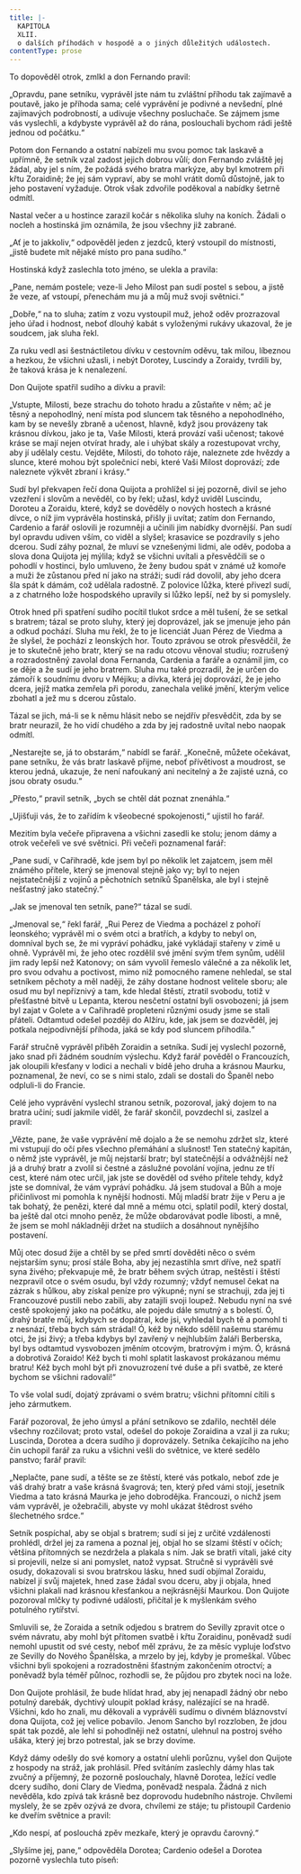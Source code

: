 ```yaml
---
title: |-
  KAPITOLA
  XLII.
  o dalších příhodách v hospodě a o jiných důležitých událostech.
contentType: prose
---
```


  

To dopověděl otrok, zmlkl a don Fernando pravil:

„Opravdu, pane setníku, vyprávěl jste nám tu zvláštní příhodu tak zajímavě a poutavě, jako je příhoda sama; celé vyprávění je podivné a nevšední, plné zajímavých podrobností, a udivuje všechny posluchače. Se zájmem jsme vás vyslechli, a kdybyste vyprávěl až do rána, poslouchali bychom rádi ještě jednou od počátku.“

Potom don Fernando a ostatní nabízeli mu svou pomoc tak laskavě a upřímně, že setník vzal zadost jejich dobrou vůlí; don Fernando zvláště jej žádal, aby jel s ním, že požádá svého bratra markýze, aby byl kmotrem při křtu Zoraidině; že jej sám vypraví, aby se mohl vrátit domů důstojně, jak to jeho postavení vyžaduje. Otrok však zdvořile poděkoval a nabídky šetrně odmítl.

Nastal večer a u hostince zarazil kočár s několika sluhy na koních. Žádali o nocleh a hostinská jim oznámila, že jsou všechny již zabrané.

„Ať je to jakkoliv,“ odpověděl jeden z jezdců, který vstoupil do místnosti, „jistě budete mít nějaké místo pro pana sudího.“

Hostinská když zaslechla toto jméno, se ulekla a pravila:

„Pane, nemám postele; veze-li Jeho Milost pan sudí postel s sebou, a jistě že veze, ať vstoupí, přenechám mu já a můj muž svoji světnici.“

„Dobře,“ na to sluha; zatím z vozu vystoupil muž, jehož oděv prozrazoval jeho úřad i hodnost, neboť dlouhý kabát s vyloženými rukávy ukazoval, že je soudcem, jak sluha řekl.

Za ruku vedl asi šestnáctiletou dívku v cestovním oděvu, tak milou, líbeznou a hezkou, že všichni užasli, i nebýt Dorotey, Luscindy a Zoraidy, tvrdili by, že taková krása je k nenalezení.

Don Quijote spatřil sudího a dívku a pravil:

„Vstupte, Milosti, beze strachu do tohoto hradu a zůstaňte v něm; ač je těsný a nepohodlný, není místa pod sluncem tak těsného a nepohodlného, kam by se nevešly zbraně a učenost, hlavně, když jsou provázeny tak krásnou dívkou, jako je ta, Vaše Milosti, která provází vaši učenost; takové kráse se mají nejen otvírat hrady, ale i uhýbat skály a rozestupovat vrchy, aby jí udělaly cestu. Vejděte, Milosti, do tohoto ráje, naleznete zde hvězdy a slunce, které mohou být společnicí nebi, které Vaši Milost doprovází; zde naleznete výkvět zbraní i krásy.“

Sudí byl překvapen řečí dona Quijota a prohlížel si jej pozorně, divil se jeho vzezření i slovům a nevěděl, co by řekl; užasl, když uviděl Luscindu, Doroteu a Zoraidu, které, když se dověděly o nových hostech a krásné dívce, o níž jim vyprávěla hostinská, přišly ji uvítat; zatím don Fernando, Cardenio a farář oslovili je rozumněji a učinili jim nabídky dvornější. Pan sudí byl opravdu udiven vším, co viděl a slyšel; krasavice se pozdravily s jeho dcerou. Sudí záhy poznal, že mluví se vznešenými lidmi, ale oděv, podoba a slova dona Quijota jej mýlila; když se všichni uvítali a přesvědčili se o pohodlí v hostinci, bylo umluveno, že ženy budou spát v známé už komoře a muži že zůstanou před ní jako na stráži; sudí rád dovolil, aby jeho dcera šla spát k dámám, což udělala radostně. Z polovice lůžka, které přivezl sudí, a z chatrného lože hospodského upravily si lůžko lepší, než by si pomyslely.

Otrok hned při spatření sudího pocítil tlukot srdce a měl tušení, že se setkal s bratrem; tázal se proto sluhy, který jej doprovázel, jak se jmenuje jeho pán a odkud pochází. Sluha mu řekl, že to je licenciát Juan Pérez de Viedma a že slyšel, že pochází z leonských hor. Touto zprávou se otrok přesvědčil, že je to skutečně jeho bratr, který se na radu otcovu věnoval studiu; rozrušený a rozradostněný zavolal dona Fernanda, Cardenia a faráře a oznámil jim, co se děje a že sudí je jeho bratrem. Sluha mu také prozradil, že je určen do zámoří k soudnímu dvoru v Méjiku; a dívka, která jej doprovází, že je jeho dcera, jejíž matka zemřela při porodu, zanechala veliké jmění, kterým velice zbohatl a jež mu s dcerou zůstalo.

Tázal se jich, má-li se k němu hlásit nebo se nejdřív přesvědčit, zda by se bratr neurazil, že ho vidí chudého a zda by jej radostně uvítal nebo naopak odmítl.

„Nestarejte se, já to obstarám,“ nabídl se farář. „Konečně, můžete očekávat, pane setníku, že vás bratr laskavě přijme, neboť přívětivost a moudrost, se kterou jedná, ukazuje, že není nafoukaný ani necitelný a že zajisté uzná, co jsou obraty osudu.“

„Přesto,“ pravil setník, „bych se chtěl dát poznat znenáhla.“

„Ujišťuji vás, že to zařídím k všeobecné spokojenosti,“ ujistil ho farář.

Mezitím byla večeře připravena a všichni zasedli ke stolu; jenom dámy a otrok večeřeli ve své světnici. Při večeři poznamenal farář:

„Pane sudí, v Cařihradě, kde jsem byl po několik let zajatcem, jsem měl známého přítele, který se jmenoval stejně jako vy; byl to nejen nejstatečnější z vojínů a pěchotních setníků Španělska, ale byl i stejně nešťastný jako statečný.“

„Jak se jmenoval ten setník, pane?“ tázal se sudí.

„Jmenoval se,“ řekl farář, „Rui Perez de Viedma a pocházel z pohoří leonského; vyprávěl mi o svém otci a bratřích, a kdyby to nebyl on, domníval bych se, že mi vypráví pohádku, jaké vykládají stařeny v zimě u ohně. Vyprávěl mi, že jeho otec rozdělil své jmění svým třem synům, udělil jim rady lepší než Katonovy; on sám vyvolil řemeslo válečné a za několik let, pro svou odvahu a poctivost, mimo niž pomocného ramene nehledal, se stal setníkem pěchoty a měl naději, že záhy dostane hodnost velitele sboru; ale osud mu byl nepříznivý a tam, kde hledal štěstí, ztratil svobodu, totiž v přešťastné bitvě u Lepanta, kterou nesčetní ostatní byli osvobozeni; já jsem byl zajat v Golete a v Cařihradě propleteni různými osudy jsme se stali přáteli. Odtamtud odešel později do Alžíru, kde, jak jsem se dozvěděl, jej potkala nejpodivnější příhoda, jaká se kdy pod sluncem přihodila.“

Farář stručně vyprávěl příběh Zoraidin a setníka. Sudí jej vyslechl pozorně, jako snad při žádném soudním výslechu. Když farář pověděl o Francouzích, jak oloupili křesťany v lodici a nechali v bídě jeho druha a krásnou Maurku, poznamenal, že neví, co se s nimi stalo, zdali se dostali do Španěl nebo odpluli-li do Francie.

Celé jeho vyprávění vyslechl stranou setník, pozoroval, jaký dojem to na bratra učiní; sudí jakmile viděl, že farář skončil, povzdechl si, zaslzel a pravil:

„Vězte, pane, že vaše vyprávění mě dojalo a že se nemohu zdržet slz, které mi vstupují do očí přes všechno přemáhání a slušnost! Ten statečný kapitán, o němž jste vyprávěl, je můj nejstarší bratr; byl statečnější a odvážnější než já a druhý bratr a zvolil si čestné a záslužné povolání vojína, jednu ze tří cest, které nám otec určil, jak jste se dověděl od svého přítele tehdy, když jste se domníval, že vám vypráví pohádku. Já jsem studoval a Bůh a moje přičinlivost mi pomohla k nynější hodnosti. Můj mladší bratr žije v Peru a je tak bohatý, že penězi, které dal mně a mému otci, splatil podíl, který dostal, ba ještě dal otci mnoho peněz, že může obdarovávat podle libosti, a mně, že jsem se mohl nákladněji držet na studiích a dosáhnout nynějšího postavení.

Můj otec dosud žije a chtěl by se před smrtí dověděti něco o svém nejstarším synu; prosí stále Boha, aby jej nezastihla smrt dříve, než spatří syna živého; překvapuje mě, že bratr během svých útrap, neštěstí i štěstí nezpravil otce o svém osudu, byl vždy rozumný; vždyť nemusel čekat na zázrak s hůlkou, aby získal peníze pro výkupné; nyní se strachuji, zda jej ti Francouzové pustili nebo zabili, aby zatajili svoji loupež. Nebudu nyní na své cestě spokojený jako na počátku, ale pojedu dále smutný a s bolestí. Ó, drahý bratře můj, kdybych se dopátral, kde jsi, vyhledal bych tě a pomohl ti z nesnází, třeba bych sám strádal! Ó, kéž by někdo sdělil našemu starému otci, že jsi živý; a třeba kdybys byl zavřený v nejhlubším žaláři Berberska, byl bys odtamtud vysvobozen jměním otcovým, bratrovým i mým. Ó, krásná a dobrotivá Zoraido! Kéž bych ti mohl splatit laskavost prokázanou mému bratru! Kéž bych mohl být při znovuzrození tvé duše a při svatbě, ze které bychom se všichni radovali!“

To vše volal sudí, dojatý zprávami o svém bratru; všichni přítomní cítili s jeho zármutkem.

Farář pozoroval, že jeho úmysl a přání setníkovo se zdařilo, nechtěl déle všechny rozčilovat; proto vstal, odešel do pokoje Zoraidina a vzal ji za ruku; Luscinda, Dorotea a dcera sudího ji doprovázely. Setníka čekajícího na jeho čin uchopil farář za ruku a všichni vešli do světnice, ve které sedělo panstvo; farář pravil:

„Neplačte, pane sudí, a těšte se ze štěstí, které vás potkalo, neboť zde je váš drahý bratr a vaše krásná švagrová; ten, který před vámi stojí, jesetník Viedma a tato krásná Maurka je jeho dobrodějka. Francouzi, o nichž jsem vám vyprávěl, je ožebračili, abyste vy mohl ukázat štědrost svého šlechetného srdce.“

Setník pospíchal, aby se objal s bratrem; sudí si jej z určité vzdálenosti prohlédl, držel jej za ramena a poznal jej, objal ho se slzami štěstí v očích; většina přítomných se nezdržela a plakala s ním. Jak se bratři vítali, jaké city si projevili, nelze si ani pomyslet, natož vypsat. Stručně si vyprávěli své osudy, dokazovali si svou bratrskou lásku, hned sudí objímal Zoraidu, nabízel jí svůj majetek, hned zase žádal svou dceru, aby ji objala, hned všichni plakali nad krásnou křesťankou a nejkrásnější Maurkou. Don Quijote pozoroval mlčky ty podivné události, přičítal je k myšlenkám svého potulného rytířství.

Smluvili se, že Zoraida a setník odjedou s bratrem do Sevilly zpravit otce o svém návratu, aby mohl být přítomen svatbě i křtu Zoraidinu, poněvadž sudí nemohl upustit od své cesty, neboť měl zprávu, že za měsíc vypluje loďstvo ze Sevilly do Nového Španělska, a mrzelo by jej, kdyby je promeškal. Vůbec všichni byli spokojeni a rozradostněni šťastným zakončením otroctví; a poněvadž byla téměř půlnoc, rozhodli se, že půjdou pro zbytek noci na lože.

Don Quijote prohlásil, že bude hlídat hrad, aby jej nenapadl žádný obr nebo potulný darebák, dychtivý uloupit poklad krásy, nalézající se na hradě. Všichni, kdo ho znali, mu děkovali a vyprávěli sudímu o divném bláznovství dona Quijota, což jej velice pobavilo. Jenom Sancho byl rozzloben, že jdou spát tak pozdě, ale lehl si pohodlněji než ostatní, ulehnul na postroj svého ušáka, který jej brzo potrestal, jak se brzy dovíme.

Když dámy odešly do své komory a ostatní ulehli porůznu, vyšel don Quijote z hospody na stráž, jak prohlásil. Před svítáním zaslechly dámy hlas tak zvučný a příjemný, že pozorně poslouchaly, hlavně Dorotea, ležící vedle dcery sudího, doni Clary de Viedma, poněvadž nespala. Žádná z nich nevěděla, kdo zpívá tak krásně bez doprovodu hudebního nástroje. Chvílemi myslely, že se zpěv ozývá ze dvora, chvílemi ze stáje; tu přistoupil Cardenio ke dveřím světnice a pravil:

„Kdo nespí, ať poslouchá zpěv mezkaře, který je opravdu čarovný.“

„Slyšíme jej, pane,“ odpověděla Dorotea; Cardenio odešel a Dorotea pozorně vyslechla tuto píseň:
